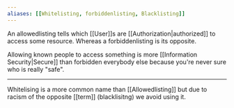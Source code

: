 ```yaml
---
aliases: [[Whitelisting, forbiddenlisting, Blacklisting]]
---
```


An allowedlisting tells which [[User]]s are [[Authorization|authorized]] to access some resource. Whereas a forbiddenlisting is its opposite.

Allowing known people to access something is more [[Information Security|Secure]] than forbidden everybody else because you're never sure who is really "safe".

---

Whitelising is a more common name than [[Allowedlisting]] but due to racism of the opposite [[term]] (blacklisitng) we avoid using it.
